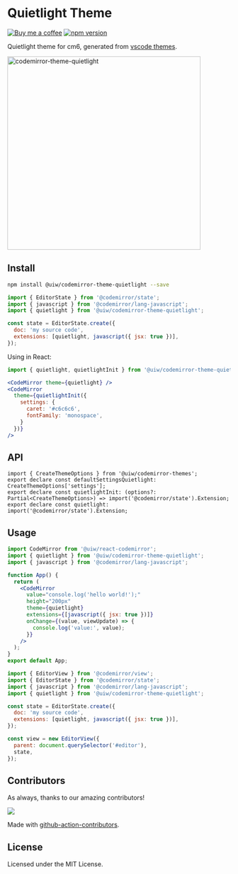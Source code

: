 <!--rehype:ignore:start-->

# Quietlight Theme

<!--rehype:ignore:end-->

[![Buy me a coffee](https://img.shields.io/badge/Buy%20me%20a%20coffee-048754?logo=buymeacoffee)](https://jaywcjlove.github.io/#/sponsor)
[![npm version](https://img.shields.io/npm/v/@uiw/codemirror-theme-quietlight.svg)](https://www.npmjs.com/package/@uiw/codemirror-theme-quietlight)

Quietlight theme for cm6, generated from [vscode themes](https://github.com/microsoft/vscode/blob/main/extensions/theme-quietlight/themes/quietlight-color-theme.json).

<a href="https://uiwjs.github.io/react-codemirror/#/theme/data/quietlight">
  <img width="436" alt="codemirror-theme-quietlight" src="https://github.com/uiwjs/react-codemirror/assets/1680273/3137facb-8db7-4805-bd5c-9818d5ff49ae">
</a>

## Install

```bash
npm install @uiw/codemirror-theme-quietlight --save
```

```js
import { EditorState } from '@codemirror/state';
import { javascript } from '@codemirror/lang-javascript';
import { quietlight } from '@uiw/codemirror-theme-quietlight';

const state = EditorState.create({
  doc: 'my source code',
  extensions: [quietlight, javascript({ jsx: true })],
});
```

Using in React:

```jsx
import { quietlight, quietlightInit } from '@uiw/codemirror-theme-quietlight';

<CodeMirror theme={quietlight} />
<CodeMirror
  theme={quietlightInit({
    settings: {
      caret: '#c6c6c6',
      fontFamily: 'monospace',
    }
  })}
/>
```

## API

```tsx
import { CreateThemeOptions } from '@uiw/codemirror-themes';
export declare const defaultSettingsQuietlight: CreateThemeOptions['settings'];
export declare const quietlightInit: (options?: Partial<CreateThemeOptions>) => import('@codemirror/state').Extension;
export declare const quietlight: import('@codemirror/state').Extension;
```

## Usage

```jsx
import CodeMirror from '@uiw/react-codemirror';
import { quietlight } from '@uiw/codemirror-theme-quietlight';
import { javascript } from '@codemirror/lang-javascript';

function App() {
  return (
    <CodeMirror
      value="console.log('hello world!');"
      height="200px"
      theme={quietlight}
      extensions={[javascript({ jsx: true })]}
      onChange={(value, viewUpdate) => {
        console.log('value:', value);
      }}
    />
  );
}
export default App;
```

```js
import { EditorView } from '@codemirror/view';
import { EditorState } from '@codemirror/state';
import { javascript } from '@codemirror/lang-javascript';
import { quietlight } from '@uiw/codemirror-theme-quietlight';

const state = EditorState.create({
  doc: 'my source code',
  extensions: [quietlight, javascript({ jsx: true })],
});

const view = new EditorView({
  parent: document.querySelector('#editor'),
  state,
});
```

## Contributors

As always, thanks to our amazing contributors!

<a href="https://github.com/uiwjs/react-codemirror/graphs/contributors">
  <img src="https://uiwjs.github.io/react-codemirror/CONTRIBUTORS.svg" />
</a>

Made with [github-action-contributors](https://github.com/jaywcjlove/github-action-contributors).

## License

Licensed under the MIT License.
